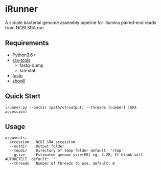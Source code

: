 # iRunner
A simple bacterial genome assembly pipeline for Illumina paired-end reads from NCBI SRA run

## Requirements
* Python3.6+
* [sra-tools](https://github.com/ncbi/sra-tools)
  * fastq-dump
  * sra-stat
* [fastp](https://github.com/OpenGene/fastp)
* [shovill](https://github.com/tseemann/shovill)

## Quick Start
```
irunner.py --outdir [path/of/output] --threads [number] [SRA accession]
```
## Usage
```
arguments:
  accession   NCBI SRA accession
  --outdir    Output folder
  --tmpdir    Directory of temp folder default: '/tmp'
  --gsize     Estimated genome size(MB) eg. 3.2M, If blank will AUTODETECT. default: ''
  --threads   Number of threads to use. default: 8
```
